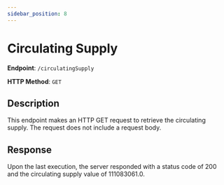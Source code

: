 ```yaml
---
sidebar_position: 8
---
```


# Circulating Supply

**Endpoint**: `/circulatingSupply`

**HTTP Method**: `GET`

## Description

This endpoint makes an HTTP GET request to retrieve the circulating supply. The request does not include a request body.

## Response

Upon the last execution, the server responded with a status code of 200 and the circulating supply value of 111083061.0.